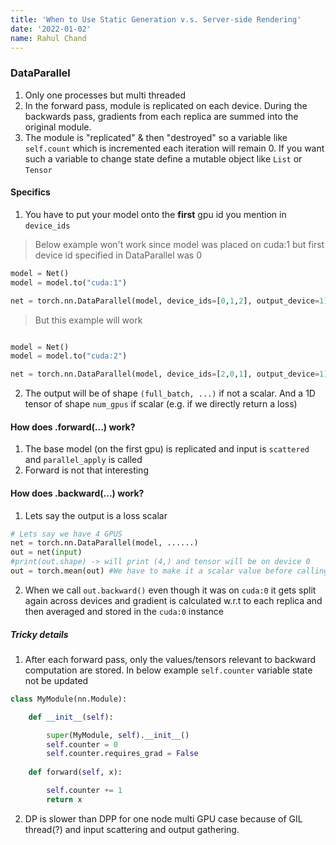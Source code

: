 ```yaml
---
title: 'When to Use Static Generation v.s. Server-side Rendering'
date: '2022-01-02'
name: Rahul Chand
---
```



### DataParallel

1. Only one processes but multi threaded
2. In the forward pass, module is replicated on each device. During the backwards pass, gradients from each replica are summed into the original module.
3. The module is "replicated" & then "destroyed" so a variable like `self.count` which is incremented each iteration will remain 0. If you want such a variable to change state define a mutable object like `List` or `Tensor`

#### Specifics
1. You have to put your model onto the **first** gpu id you mention in `device_ids`
> Below example won't work since model was placed on cuda:1 but first device id specified in DataParallel was 0


```python
model = Net()
model = model.to("cuda:1")

net = torch.nn.DataParallel(model, device_ids=[0,1,2], output_device=1)
```

> But this example will work

```python

model = Net()
model = model.to("cuda:2")

net = torch.nn.DataParallel(model, device_ids=[2,0,1], output_device=1)

```


2. The output will be of shape `(full_batch, ...)` if not a scalar. And a 1D tensor of shape `num_gpus` if scalar (e.g. if we directly return a loss)


#### How does .forward(...) work?

1. The base model (on the first gpu) is replicated and input is `scattered` and `parallel_apply` is called
2. Forward is not that interesting

#### How does .backward(...) work?

1. Lets say the output is a loss scalar
```python
# Lets say we have 4 GPUS
net = torch.nn.DataParallel(model, ......)
out = net(input)
#print(out.shape) -> will print (4,) and tensor will be on device 0
out = torch.mean(out) #We have to make it a scalar value before calling .backward() on it
```
2. When we  call `out.backward()` even though it was on `cuda:0` it gets split again across devices and gradient is calculated w.r.t to each replica and then averaged and stored in the `cuda:0` instance



##### Tricky details
1. After each forward pass, only the values/tensors relevant to backward computation are stored. In below example `self.counter` variable state not be updated

```python
class MyModule(nn.Module):

	def __init__(self):

		super(MyModule, self).__init__()
		self.counter = 0
		self.counter.requires_grad = False
  
	def forward(self, x):

		self.counter += 1
		return x

```


2. DP is slower than DPP for one node multi GPU case because of GIL thread(?) and input scattering and output gathering. 